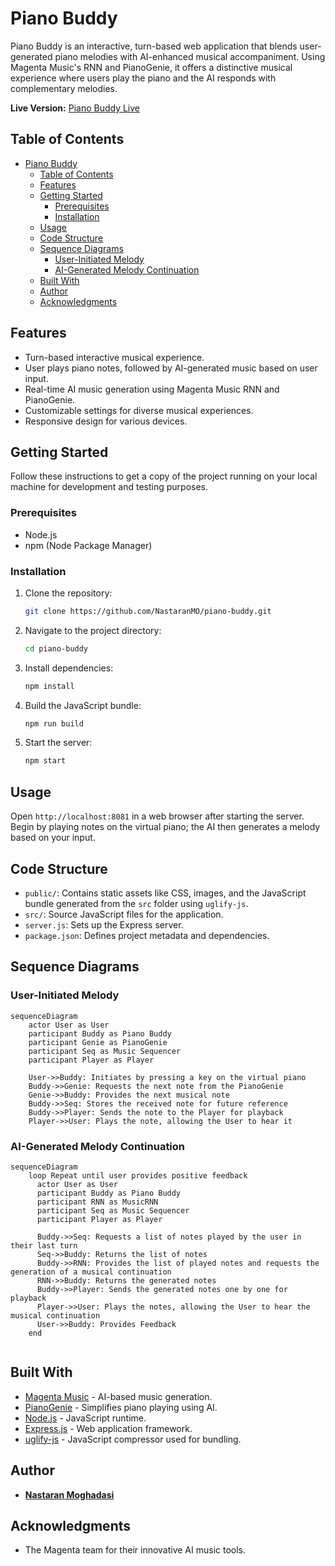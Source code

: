 # Piano Buddy

Piano Buddy is an interactive, turn-based web application that blends user-generated piano melodies with AI-enhanced musical accompaniment. Using Magenta Music's RNN and PianoGenie, it offers a distinctive musical experience where users play the piano and the AI responds with complementary melodies.

**Live Version:** [Piano Buddy Live](https://piano-buddy-fb9180660e4f.herokuapp.com/)

## Table of Contents

- [Piano Buddy](#piano-buddy)
  - [Table of Contents](#table-of-contents)
  - [Features](#features)
  - [Getting Started](#getting-started)
    - [Prerequisites](#prerequisites)
    - [Installation](#installation)
  - [Usage](#usage)
  - [Code Structure](#code-structure)
  - [Sequence Diagrams](#sequence-diagrams)
    - [User-Initiated Melody](#user-initiated-melody)
    - [AI-Generated Melody Continuation](#ai-generated-melody-continuation)
  - [Built With](#built-with)
  - [Author](#author)
  - [Acknowledgments](#acknowledgments)

## Features

- Turn-based interactive musical experience.
- User plays piano notes, followed by AI-generated music based on user input.
- Real-time AI music generation using Magenta Music RNN and PianoGenie.
- Customizable settings for diverse musical experiences.
- Responsive design for various devices.

## Getting Started

Follow these instructions to get a copy of the project running on your local machine for development and testing purposes.

### Prerequisites

- Node.js
- npm (Node Package Manager)

### Installation

1. Clone the repository:
   ```bash
   git clone https://github.com/NastaranMO/piano-buddy.git
   ```
2. Navigate to the project directory:
   ```bash
   cd piano-buddy
   ```
3. Install dependencies:
   ```bash
   npm install
   ```
4. Build the JavaScript bundle:
   ```bash
   npm run build
   ```
5. Start the server:
   ```bash
   npm start
   ```

## Usage

Open `http://localhost:8081` in a web browser after starting the server. Begin by playing notes on the virtual piano; the AI then generates a melody based on your input.

## Code Structure

- `public/`: Contains static assets like CSS, images, and the JavaScript bundle generated from the `src` folder using `uglify-js`.
- `src/`: Source JavaScript files for the application.
- `server.js`: Sets up the Express server.
- `package.json`: Defines project metadata and dependencies.

## Sequence Diagrams

### User-Initiated Melody

```mermaid
sequenceDiagram
    actor User as User
    participant Buddy as Piano Buddy
    participant Genie as PianoGenie
    participant Seq as Music Sequencer
    participant Player as Player
    
    User->>Buddy: Initiates by pressing a key on the virtual piano 
    Buddy->>Genie: Requests the next note from the PianoGenie
    Genie->>Buddy: Provides the next musical note
    Buddy->>Seq: Stores the received note for future reference
    Buddy->>Player: Sends the note to the Player for playback
    Player->>User: Plays the note, allowing the User to hear it

```

### AI-Generated Melody Continuation

```mermaid
sequenceDiagram
    loop Repeat until user provides positive feedback
      actor User as User
      participant Buddy as Piano Buddy
      participant RNN as MusicRNN
      participant Seq as Music Sequencer
      participant Player as Player
      
      Buddy->>Seq: Requests a list of notes played by the user in their last turn
      Seq->>Buddy: Returns the list of notes
      Buddy->>RNN: Provides the list of played notes and requests the generation of a musical continuation
      RNN->>Buddy: Returns the generated notes
      Buddy->>Player: Sends the generated notes one by one for playback
      Player->>User: Plays the notes, allowing the User to hear the musical continuation
      User->>Buddy: Provides Feedback 
    end


```

## Built With

- [Magenta Music](https://magenta.tensorflow.org/) - AI-based music generation.
- [PianoGenie](https://magenta.tensorflow.org/pianogenie) - Simplifies piano playing using AI.
- [Node.js](https://nodejs.org/) - JavaScript runtime.
- [Express.js](https://expressjs.com/) - Web application framework.
- [uglify-js](https://www.npmjs.com/package/uglify-js) - JavaScript compressor used for bundling.

## Author

- **[Nastaran Moghadasi](mailto:nastaran.moghadasi@gmail.com)**

## Acknowledgments

- The Magenta team for their innovative AI music tools.
